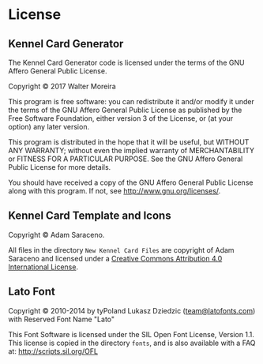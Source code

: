 
License
=======

Kennel Card Generator
---------------------

The Kennel Card Generator code is licensed under the terms of the GNU
Affero General Public License.

Copyright © 2017 Walter Moreira

This program is free software: you can redistribute it and/or modify
it under the terms of the GNU Affero General Public License as published
by the Free Software Foundation, either version 3 of the License, or
(at your option) any later version.

This program is distributed in the hope that it will be useful,
but WITHOUT ANY WARRANTY; without even the implied warranty of
MERCHANTABILITY or FITNESS FOR A PARTICULAR PURPOSE.  See the
GNU Affero General Public License for more details.

You should have received a copy of the GNU Affero General Public License
along with this program.  If not, see <http://www.gnu.org/licenses/>.


Kennel Card Template and Icons
------------------------------

Copyright © Adam Saraceno.

All files in the directory `New Kennel Card Files` are copyright of
Adam Saraceno and licensed under a [Creative Commons Attribution 4.0
International License](http://creativecommons.org/licenses/by/4.0/).


Lato Font
---------

Copyright © 2010-2014 by tyPoland Lukasz Dziedzic (team@latofonts.com) with Reserved Font Name "Lato"

This Font Software is licensed under the SIL Open Font License, Version 1.1.
This license is copied in the directory `fonts`, and is also available with a FAQ at:
http://scripts.sil.org/OFL
